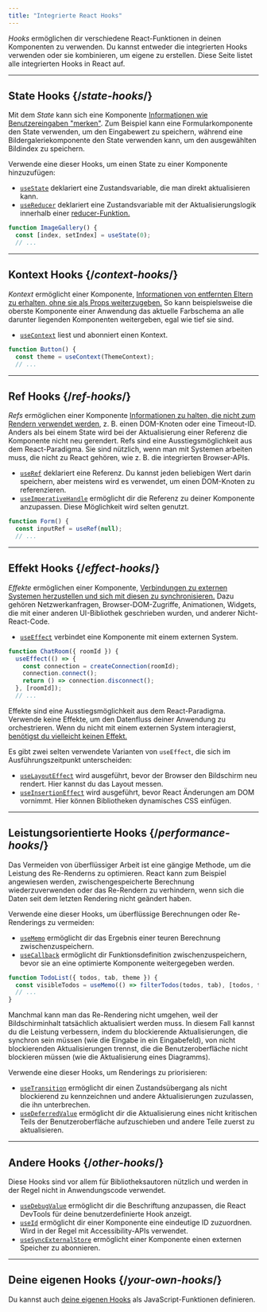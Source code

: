 ```yaml
---
title: "Integrierte React Hooks"
---
```


<Intro>

*Hooks* ermöglichen dir verschiedene React-Funktionen in deinen Komponenten zu verwenden. Du kannst entweder die integrierten Hooks verwenden oder sie kombinieren, um eigene zu erstellen. Diese Seite listet alle integrierten Hooks in React auf.

</Intro>

---

## State Hooks {/*state-hooks*/}

Mit dem *State* kann sich eine Komponente [Informationen wie Benutzereingaben "merken"](/learn/state-a-components-memory). Zum Beispiel kann eine Formularkomponente den State verwenden, um den Eingabewert zu speichern, während eine Bildergaleriekomponente den State verwenden kann, um den ausgewählten Bildindex zu speichern.

Verwende eine dieser Hooks, um einen State zu einer Komponente hinzuzufügen:

* [`useState`](/reference/react/useState) deklariert eine Zustandsvariable, die man direkt aktualisieren kann.
* [`useReducer`](/reference/react/useReducer) deklariert eine Zustandsvariable mit der Aktualisierungslogik innerhalb einer [reducer-Funktion.](/learn/extracting-state-logic-into-a-reducer)

```js
function ImageGallery() {
  const [index, setIndex] = useState(0);
  // ...
```

---

## Kontext Hooks {/*context-hooks*/}

*Kontext* ermöglicht einer Komponente, [Informationen von entfernten Eltern zu erhalten, ohne sie als Props weiterzugeben.](/learn/passing-props-to-a-component) So kann beispielsweise die oberste Komponente einer Anwendung das aktuelle Farbschema an alle darunter liegenden Komponenten weitergeben, egal wie tief sie sind.

* [`useContext`](/reference/react/useContext) liest und abonniert einen Kontext.

```js
function Button() {
  const theme = useContext(ThemeContext);
  // ...
```

---

## Ref Hooks {/*ref-hooks*/}

*Refs* ermöglichen einer Komponente [Informationen zu halten, die nicht zum Rendern verwendet werden,](/learn/referencing-values-with-refs) z. B. einen DOM-Knoten oder eine Timeout-ID. Anders als bei einem State wird bei der Aktualisierung einer Referenz die Komponente nicht neu gerendert. Refs sind eine Ausstiegsmöglichkeit aus dem React-Paradigma. Sie sind nützlich, wenn man mit Systemen arbeiten muss, die nicht zu React gehören, wie z. B. die integrierten Browser-APIs.

* [`useRef`](/reference/react/useRef) deklariert eine Referenz. Du kannst jeden beliebigen Wert darin speichern, aber meistens wird es verwendet, um einen DOM-Knoten zu referenzieren.
* [`useImperativeHandle`](/reference/react/useImperativeHandle) ermöglicht dir die Referenz zu deiner Komponente anzupassen. Diese Möglichkeit wird selten genutzt.

```js
function Form() {
  const inputRef = useRef(null);
  // ...
```

---

## Effekt Hooks {/*effect-hooks*/}

*Effekte* ermöglichen einer Komponente, [Verbindungen zu externen Systemen herzustellen und sich mit diesen zu synchronisieren.](/learn/synchronizing-with-effects) Dazu gehören Netzwerkanfragen, Browser-DOM-Zugriffe, Animationen, Widgets, die mit einer anderen UI-Bibliothek geschrieben wurden, und anderer Nicht-React-Code.

* [`useEffect`](/reference/react/useEffect) verbindet eine Komponente mit einem externen System.

```js
function ChatRoom({ roomId }) {
  useEffect(() => {
    const connection = createConnection(roomId);
    connection.connect();
    return () => connection.disconnect();
  }, [roomId]);
  // ...
```

Effekte sind eine Ausstiegsmöglichkeit aus dem React-Paradigma. Verwende keine Effekte, um den Datenfluss deiner Anwendung zu orchestrieren. Wenn du nicht mit einem externen System interagierst, [benötigst du vielleicht keinen Effekt.](/learn/you-might-not-need-an-effect)

Es gibt zwei selten verwendete Varianten von `useEffect`, die sich im Ausführungszeitpunkt unterscheiden:

* [`useLayoutEffect`](/reference/react/useLayoutEffect) wird ausgeführt, bevor der Browser den Bildschirm neu rendert. Hier kannst du das Layout messen.
* [`useInsertionEffect`](/reference/react/useInsertionEffect) wird ausgeführt, bevor React Änderungen am DOM vornimmt. Hier können Bibliotheken dynamisches CSS einfügen.

---

## Leistungsorientierte Hooks {/*performance-hooks*/}

Das Vermeiden von überflüssiger Arbeit ist eine gängige Methode, um die Leistung des Re-Renderns zu optimieren. React kann zum Beispiel angewiesen werden, zwischengespeicherte Berechnung wiederzuverwenden oder das Re-Rendern zu verhindern, wenn sich die Daten seit dem letzten Rendering nicht geändert haben.

Verwende eine dieser Hooks, um überflüssige Berechnungen oder Re-Renderings zu vermeiden:

- [`useMemo`](/reference/react/useMemo) ermöglicht dir das Ergebnis einer teuren Berechnung zwischenzuspeichern.
- [`useCallback`](/reference/react/useCallback) ermöglicht dir Funktionsdefinition zwischenzuspeichern, bevor sie an eine optimierte Komponente weitergegeben werden.

```js
function TodoList({ todos, tab, theme }) {
  const visibleTodos = useMemo(() => filterTodos(todos, tab), [todos, tab]);
  // ...
}
```

Manchmal kann man das Re-Rendering nicht umgehen, weil der Bildschirminhalt tatsächlich aktualisiert werden muss. In diesem Fall kannst du die Leistung verbessern, indem du blockierende Aktualisierungen, die synchron sein müssen (wie die Eingabe in ein Eingabefeld), von nicht blockierenden Aktualisierungen trennst, die die Benutzeroberfläche nicht blockieren müssen (wie die Aktualisierung eines Diagramms).

Verwende eine dieser Hooks, um Renderings zu priorisieren:

- [`useTransition`](/reference/react/useTransition) ermöglicht dir einen Zustandsübergang als nicht blockierend zu kennzeichnen und andere Aktualisierungen zuzulassen, die ihn unterbrechen.
- [`useDeferredValue`](/reference/react/useDeferredValue) ermöglicht dir die Aktualisierung eines nicht kritischen Teils der Benutzeroberfläche aufzuschieben und andere Teile zuerst zu aktualisieren.

---

## Andere Hooks {/*other-hooks*/}

Diese Hooks sind vor allem für Bibliotheksautoren nützlich und werden in der Regel nicht in Anwendungscode verwendet.

- [`useDebugValue`](/reference/react/useDebugValue) ermöglicht dir die Beschriftung anzupassen, die React DevTools für deine benutzerdefinierte Hook anzeigt.
- [`useId`](/reference/react/useId) ermöglicht dir einer Komponente eine eindeutige ID zuzuordnen. Wird in der Regel mit Accessibility-APIs verwendet.
- [`useSyncExternalStore`](/reference/react/useSyncExternalStore) ermöglicht einer Komponente einen externen Speicher zu abonnieren.

---

## Deine eigenen Hooks {/*your-own-hooks*/}

Du kannst auch [deine eigenen Hooks](/learn/reusing-logic-with-custom-hooks#extracting-your-own-custom-hook-from-a-component) als JavaScript-Funktionen definieren.
